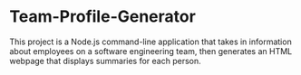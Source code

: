 # Team-Profile-Generator
This project is a Node.js command-line application that takes in information about employees on a software engineering team, then generates an HTML webpage that displays summaries for each person.
